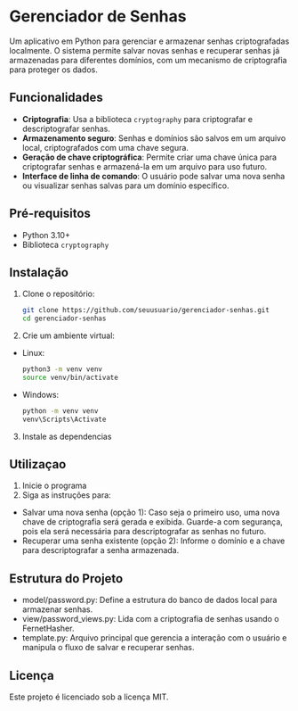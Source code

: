 # Gerenciador de Senhas

Um aplicativo em Python para gerenciar e armazenar senhas criptografadas localmente. O sistema permite salvar novas senhas e recuperar senhas já armazenadas para diferentes domínios, com um mecanismo de criptografia para proteger os dados.

## Funcionalidades

- **Criptografia**: Usa a biblioteca `cryptography` para criptografar e descriptografar senhas.
- **Armazenamento seguro**: Senhas e domínios são salvos em um arquivo local, criptografados com uma chave segura.
- **Geração de chave criptográfica**: Permite criar uma chave única para criptografar senhas e armazená-la em um arquivo para uso futuro.
- **Interface de linha de comando**: O usuário pode salvar uma nova senha ou visualizar senhas salvas para um domínio específico.

## Pré-requisitos

- Python 3.10+
- Biblioteca `cryptography`

## Instalação

1. Clone o repositório:
   ```bash
   git clone https://github.com/seuusuario/gerenciador-senhas.git
   cd gerenciador-senhas
   ```

2. Crie um ambiente virtual:
- Linux:
  ```bash
  python3 -m venv venv
  source venv/bin/activate
  ```
- Windows:
  ```bash
  python -m venv venv
  venv\Scripts\Activate
  ```

3. Instale as dependencias

## Utilizaçao
1. Inicie o programa
2. Siga as instruções para:
- Salvar uma nova senha (opção 1): Caso seja o primeiro uso, uma nova chave de criptografia será gerada e exibida. Guarde-a com segurança, pois ela será necessária para descriptografar as senhas no futuro.
- Recuperar uma senha existente (opção 2): Informe o domínio e a chave para descriptografar a senha armazenada.

## Estrutura do Projeto

- model/password.py: Define a estrutura do banco de dados local para armazenar senhas.
- view/password_views.py: Lida com a criptografia de senhas usando o FernetHasher.
- template.py: Arquivo principal que gerencia a interação com o usuário e manipula o fluxo de salvar e recuperar senhas.

## Licença
Este projeto é licenciado sob a licença MIT.

